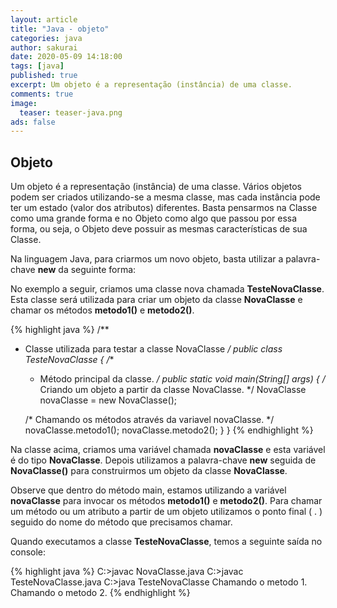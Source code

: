 ```yaml
---
layout: article
title: "Java - objeto"
categories: java
author: sakurai
date: 2020-05-09 14:18:00
tags: [java]
published: true
excerpt: Um objeto é a representação (instância) de uma classe.
comments: true
image:
  teaser: teaser-java.png
ads: false
---
```


## Objeto

Um objeto é a representação (instância) de uma classe. Vários objetos podem ser criados utilizando-se a mesma classe, mas cada instância pode ter um estado (valor dos atributos) diferentes. Basta pensarmos na Classe como uma grande forma e no Objeto como algo que passou por essa forma, ou seja, o Objeto deve possuir as mesmas características de sua Classe.

Na linguagem Java, para criarmos um novo objeto, basta utilizar a palavra-chave **new** da seguinte forma:

No exemplo a seguir, criamos uma classe nova chamada **TesteNovaClasse**. Esta classe será utilizada para criar um objeto da classe **NovaClasse** e chamar os métodos **metodo1()** e **metodo2()**.

{% highlight java %}
/**
 * Classe utilizada para testar a classe NovaClasse
 */
public class TesteNovaClasse {
  /**
   * Método principal da classe.
   */
  public static void main(String[] args) {
    /* Criando um objeto a partir da classe NovaClasse. */
    NovaClasse novaClasse = new NovaClasse();

    /* Chamando os métodos através da variavel novaClasse. */
    novaClasse.metodo1();
    novaClasse.metodo2();
  }
}
{% endhighlight %}

Na classe acima, criamos uma variável chamada **novaClasse** e esta variável é do tipo **NovaClasse**. Depois utilizamos a palavra-chave **new** seguida de **NovaClasse()** para construirmos um objeto da classe **NovaClasse**.
 
Observe que dentro do método main, estamos utilizando a variável **novaClasse** para invocar os métodos **metodo1()** e **metodo2()**. Para chamar um método ou um atributo a partir de um objeto utilizamos o ponto final ( . ) seguido do nome do método que precisamos chamar.

Quando executamos a classe **TesteNovaClasse**, temos a seguinte saída no console:

{% highlight java %}
C:\>javac NovaClasse.java
C:\>javac TesteNovaClasse.java
C:\>java TesteNovaClasse
Chamando o metodo 1.
Chamando o metodo 2.
{% endhighlight %}